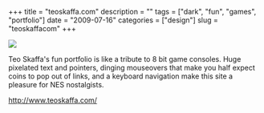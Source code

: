 +++
title = "teoskaffa.com"
description = ""
tags = ["dark", "fun", "games", "portfolio"]
date = "2009-07-16"
categories = ["design"]
slug = "teoskaffacom"
+++


 

  <div id="screens-thumbs" class="clearfix">
    <div class="txt-center" id="design-submission"><a href="http://www.teoskaffa.com/"><img id='bluga-thumbnail-1829' class='bluga-thumbnail large' src='//konigi.com/media/bluga/
wt4a5f3c76e4d42.jpg'/></a></div>  
  </div>   
<p>Teo Skaffa's fun portfolio is like a tribute to 8 bit game consoles. Huge pixelated text and pointers, dinging mouseovers that  make you half expect coins to pop out of links, and a keyboard navigation make this site a pleasure for NES nostalgists.</p>
<p><a href="http://www.teoskaffa.com/">http://www.teoskaffa.com/</a></p>




